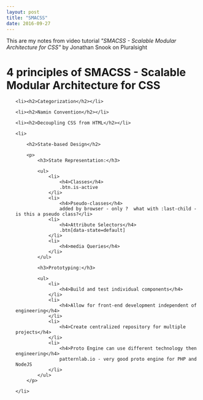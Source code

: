 ```yaml
---
layout: post
title: "SMACSS"
date: 2016-09-27
---
```


<p>This are my notes from video tutorial <em>"SMACSS - Scalable Modular Architecture for CSS"</em> by Jonathan Snook on Pluralsight</p>

<h1>4 principles of SMACSS - Scalable Modular Architecture for CSS</h1>

<ol>
	
	<li><h2>Categorization</h2></li>

	<li><h2>Namin Convention</h2></li>

	<li><h2>Decoupling CSS from HTML</h2></li>

	<li>

		<h2>State-based Design</h2>

		<p>
			<h3>State Representation:</h3>

			<ul>
				<li>
					<h4>Classes</h4>
					.btn.is-active
				</li>
				<li>
					<h4>Pseudo-classes</h4>
					added by browser - only ?  what with :last-child - is this a pseudo class?</li>
				<li>
					<h4>Attribute Selectors</h4>
					.btn[data-state=default]
				</li>
				<li>
					<h4>media Queries</h4>
				</li>
			</ul>

			<h3>Prototyping:</h3>

			<ul>
				<li>
					<h4>Build and test individual components</h4>
				</li>
				<li>
					<h4>Allow for front-end development independent of engineering</h4>
				</li>
				<li>
					<h4>Create centralized repository for multiple projects</h4>
				</li>
				<li>
					<h4>Proto Engine can use different technology then engineering</h4>
					patternlab.io - very good proto engine for PHP and NodeJS
				</li>
			</ul>
		</p>

	</li>

</ol>	


